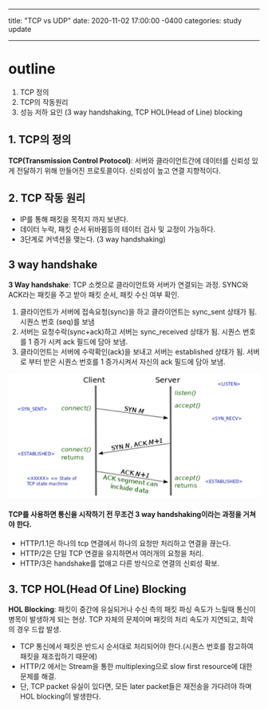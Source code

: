 ---
title: "TCP vs UDP"
date: 2020-11-02 17:00:00 -0400
categories: study update
___

# outline
1. TCP 정의
2. TCP의 작동원리
3. 성능 저하 요인 (3 way handshaking, TCP HOL(Head of Line) blocking


## 1. TCP의 정의
**TCP(Transmission Control Protocol)**: 서버와 클라이언트간에 데이터를 신뢰성 있게 전달하기 위해 만들어진 프로토콜이다. 신뢰성이 높고 연결 지향적이다.

## 2. TCP 작동 원리
* IP를 통해 패킷을 목적지 까지 보낸다.
* 데이터 누락, 패킷 순서 뒤바뀜등의 테이터 검사 및 교정이 가능하다.
* 3단계로 커넥션을 맺는다. (3 way handshaking)

## 3 way handshake
**3 Way handshake**: TCP 소켓으로 클라이언트와 서버가 연결되는 과정. SYNC와 ACK라는 패킷을 주고 받아 패킷 순서, 패킷 수신 여부 확인.

1. 클라이언트가 서버에 접속요청(sync)을 하고 클라이언트는 sync_sent 상태가 됨. 시퀀스 번호 (seq)를 보냄
2. 서버는 요청수락(sync+ack)하고 서버는 sync_received 상태가 됨. 시퀀스 번호를 1 증가 시켜 ack 필드에 담아 보냄.
3. 클라이언트는 서버에 수락확인(ack)을 보내고 서버는 established 상태가 됨. 서버로 부터 받은 시퀀스 번호를 1 증가시켜서 자신의 ack 필드에 담아 보냄.

![Image of handshaking](img/tcphandshaking.png)

#### TCP를 사용하면 통신을 시작하기 전 무조건 3 way handshaking이라는 과정을 거쳐야 한다.


* HTTP/1.1은 하나의 tcp 연결에서 하나의 요청만 처리하고 연결을 끊는다.
* HTTP/2은 단일 TCP 연결을 유지하면서 여러개의 요청을 처리.
* HTTP/3은 handshake를 없애고 다른 방식으로 연결의 신뢰성 확보.

## 3. TCP HOL(Head Of Line) Blocking
**HOL Blocking**: 패킷이 중간에 유실되거나 수신 측의 패킷 파싱 속도가 느릴때 통신이 병목이 발생하게 되는 현상. TCP 자체의 문제이며 패킷의 처리 속도가 지연되고, 최악의 경우 드랍 발생.

* TCP 통신에서 패킷은 반드시 순서대로 처리되어야 한다.(시퀀스 번호를 참고하여 패킷을 재조립하기 때문에)
* HTTP/2 에서는 Stream을 통한 multiplexing으로 slow first resource에 대한 문제를 해결.
* 단, TCP packet 유실이 있다면, 모든 later packet들은 재전송을 가다려야 하며 HOL blocking이 발생한다.
